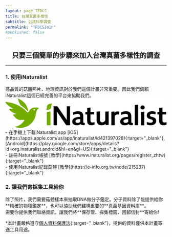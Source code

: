 ```yaml
---
layout: page_TFDCS
title: 台灣真菌多樣性
subtitle: 公民科學調查
permalink: "TFDCSJoin"
#published: false
---
```

<h2 style="text-align: center;"> 只要三個簡單的步驟來加入台灣真菌多樣性的調查</h2>
<hr>  
<h3>1. 使用iNaturalist</h3>
高品質的菇體照片、地理資訊對於我們這個計畫非常重要。因此我們倚賴iNaturalist這個已經完善的平台來協助我們。<br>
<img src="/assets/img/iNatlogo.png">
- 在手機上下載iNaturalist app [iOS](https://apps.apple.com/us/app/inaturalist/id421397028){:target="_blank"}, [Android](https://play.google.com/store/apps/details?id=org.inaturalist.android&hl=en&gl=US){:target="_blank"}<br>
- 註冊iNaturalist帳號 [教學](https://www.inaturalist.org/pages/register_zhtw){:target="_blank"}<br>
- 使用iNaturalist紀錄菇體 [教學](https://e-info.org.tw/node/215237){:target="_blank"}<br>

<h3>2. 讓我們寄採集工具給你</h3>
除了照片，我們需要菇體樣本來抽取DNA做分子鑑定。分子資料除了能提供給你**精確的物種鑑定**，也可以協助我們建構重要的**真菌基因資料庫**。<br>
需要你提供我們聯絡資訊，讓我們將**保存管、採集標籤、回郵信封**寄給你!<br>


*本計畫嚴格遵守[個人資料保護法](https://law.moj.gov.tw/LawClass/LawAll.aspx?PCode=I0050021){:target="_blank"}，提供的資料僅供本計畫寄送工具用途。<br>
